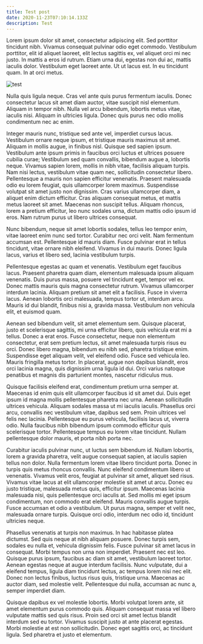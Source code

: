 ```yaml
---
title: Test post
date: 2020-11-23T07:10:14.133Z
description: Test
---
```

Lorem ipsum dolor sit amet, consectetur adipiscing elit. Sed porttitor tincidunt nibh. Vivamus consequat pulvinar odio eget commodo. Vestibulum porttitor, elit id aliquet laoreet, elit lectus sagittis ex, vel aliquet orci mi nec justo. In mattis a eros id rutrum. Etiam urna dui, egestas non dui ac, mattis iaculis dolor. Vestibulum eget laoreet ante. Ut ut lacus est. In eu tincidunt quam. In at orci metus.

![test](/img/screen-shot-2020-07-16-at-5.23.41-pm.png "test")

Nulla quis ligula neque. Cras vel ante quis purus fermentum iaculis. Donec consectetur lacus sit amet diam auctor, vitae suscipit nisl elementum. Aliquam in tempor nibh. Nulla vel arcu bibendum, lobortis metus vitae, iaculis nisi. Aliquam in ultricies ligula. Donec quis purus nec odio mollis condimentum nec ac enim.

Integer mauris nunc, tristique sed ante vel, imperdiet cursus lacus. Vestibulum ornare neque ipsum, et tristique mauris maximus sit amet. Aliquam in mollis augue, in finibus nisl. Quisque sed sapien ipsum. Vestibulum ante ipsum primis in faucibus orci luctus et ultrices posuere cubilia curae; Vestibulum sed quam convallis, bibendum augue a, lobortis neque. Vivamus sapien lorem, mollis in nibh vitae, facilisis aliquam turpis. Nam nisi lectus, vestibulum vitae quam nec, sollicitudin consectetur libero. Pellentesque a mauris non sapien efficitur venenatis. Praesent malesuada odio eu lorem feugiat, quis ullamcorper lorem maximus. Suspendisse volutpat sit amet justo non dignissim. Cras varius ullamcorper diam, a aliquet enim dictum efficitur. Cras aliquam consequat metus, et mattis metus laoreet sit amet. Maecenas non suscipit tellus. Aliquam rhoncus, lorem a pretium efficitur, leo nunc sodales urna, dictum mattis odio ipsum id eros. Nam rutrum purus ut libero ultrices consequat.

Nunc bibendum, neque sit amet lobortis sodales, tellus leo tempor enim, vitae laoreet enim nunc sed tortor. Curabitur nec orci velit. Nam fermentum accumsan est. Pellentesque id mauris diam. Fusce pulvinar erat in tellus tincidunt, vitae ornare nibh eleifend. Vivamus in dui mauris. Donec ligula lacus, varius et libero sed, lacinia vestibulum turpis.

Pellentesque egestas ac quam et venenatis. Vestibulum eget faucibus lacus. Praesent pharetra quam diam, elementum malesuada ipsum aliquam venenatis. Duis purus massa, posuere vel tincidunt eget, tempor vel ex. Donec mattis mauris quis magna consectetur rutrum. Vivamus ullamcorper interdum lacinia. Aliquam pretium sit amet elit a facilisis. Fusce in viverra lacus. Aenean lobortis orci malesuada, tempus tortor ut, interdum arcu. Mauris id dui blandit, finibus nisi a, gravida massa. Vestibulum non vehicula elit, et euismod quam.

Aenean sed bibendum velit, sit amet elementum sem. Quisque placerat, justo et scelerisque sagittis, mi urna efficitur libero, quis vehicula erat mi a tellus. Donec a erat eros. Fusce consectetur, neque non elementum consectetur, erat sem pretium lectus, sit amet malesuada turpis risus eu orci. Donec libero magna, bibendum eu nibh sed, pharetra tristique enim. Suspendisse eget aliquam velit, vel eleifend odio. Fusce sed vehicula leo. Mauris fringilla metus tortor. In placerat, augue non dapibus blandit, eros orci lacinia magna, quis dignissim urna ligula id dui. Orci varius natoque penatibus et magnis dis parturient montes, nascetur ridiculus mus.

Quisque facilisis eleifend erat, condimentum pretium urna semper at. Maecenas id enim quis elit ullamcorper faucibus id sit amet dui. Duis eget ipsum id magna mollis pellentesque pharetra nec urna. Aenean sollicitudin ultrices vehicula. Aliquam sodales massa ut mi iaculis iaculis. Phasellus orci arcu, convallis nec vestibulum vitae, dapibus sed sem. Proin ultrices vel felis nec lacinia. Pellentesque eu purus vehicula, facilisis lacus ut, viverra odio. Nulla faucibus nibh bibendum ipsum commodo efficitur quis scelerisque tortor. Pellentesque tempus eu lorem vitae tincidunt. Nullam pellentesque dolor mauris, et porta nibh porta nec.

Curabitur iaculis pulvinar nunc, ut luctus sem bibendum id. Nullam lobortis, lorem a gravida pharetra, velit augue consequat sapien, at iaculis sapien tellus non dolor. Nulla fermentum lorem vitae libero tincidunt porta. Donec in turpis quis metus rhoncus convallis. Nunc eleifend condimentum libero ut venenatis. Vivamus velit eros, feugiat at pulvinar sit amet, aliquet sed risus. Vivamus vitae lacus at elit ullamcorper molestie sit amet ut arcu. Donec eu justo tristique, malesuada metus quis, efficitur ipsum. Maecenas lacinia malesuada nisi, quis pellentesque orci iaculis at. Sed mollis mi eget ipsum condimentum, non commodo erat eleifend. Mauris convallis augue turpis. Fusce accumsan et odio a vestibulum. Ut purus magna, semper et velit nec, malesuada ornare turpis. Quisque orci odio, interdum nec odio id, tincidunt ultricies neque.

Phasellus venenatis at turpis non maximus. In hac habitasse platea dictumst. Sed quis neque at nibh aliquam posuere. Donec turpis sem, sodales eu nulla et, vehicula dignissim felis. Fusce pulvinar sit amet lacus in consequat. Morbi tempus non urna non imperdiet. Praesent nec est leo. Quisque purus ipsum, faucibus ac diam sit amet, vestibulum laoreet tortor. Aenean egestas neque at augue interdum facilisis. Nunc vulputate, dui a eleifend tempus, ligula diam tincidunt lectus, ac tempus lorem nisi nec elit. Donec non lectus finibus, luctus risus quis, tristique urna. Maecenas ac auctor diam, sed molestie velit. Pellentesque dui nulla, accumsan ac nunc a, semper imperdiet diam.

Quisque dapibus ex vel molestie lobortis. Morbi volutpat lorem ante, sit amet elementum purus commodo quis. Aliquam consequat massa vel libero vulputate mattis sed quis risus. Proin sed orci sit amet lectus blandit interdum sed eu tortor. Vivamus suscipit justo at ante placerat egestas. Morbi molestie at est non sollicitudin. Donec eget sagittis orci, ac tincidunt ligula. Sed pharetra et justo et elementum.
